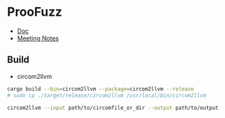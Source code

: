 # ProoFuzz

- [Doc](./doc/)
- [Meeting Notes](./NOTE.md)

## Build

- circom2llvm

```bash
cargo build --bin=circom2llvm --package=circom2llvm --release
# sudo cp ./target/release/circom2llvm /usr/local/bin/circom2llvm
```

```bash
circom2llvm --input path/to/circomfile_or_dir --output path/to/output
```